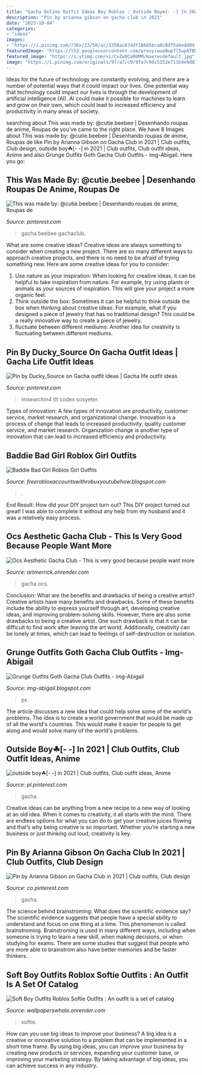 ```yaml
---
title: "Gacha Online Outfit Ideas Boy Roblox : Outside Boy☘︎︎[- -] In 2021"
description: "Pin by arianna gibson on gacha club in 2021"
date: "2023-10-04"
categories:
- "ideas"
images:
- "https://i.pinimg.com/736x/13/50/ac/1350ac674df18685bca0c8df5abedd09.jpg"
featuredImage: "https://lh3.googleusercontent.com/proxy/wuoBup7l5up6TB5pSeDdT_VEa6qZWjqSZXvhlaT-CaprAl8c0QBTqYZcqgns7ziWVhp7wRZVP66547EG8Fo0gbTw2l2X5PAmLYu6DQs2rq8pf1sC=w1200-h630-p-k-no-nu"
featured_image: "https://i.ytimg.com/vi/CvZw9CaRUMM/maxresdefault.jpg"
image: "https://i.pinimg.com/originals/9f/a7/c9/9fa7c9dc5152e711b4e9d87ab28d8fb2.jpg"
---
```



Ideas for the future of technology are constantly evolving, and there are a number of potential ways that it could impact our lives. One potential way that technology could impact our lives is through the development of artificial intelligence (AI). AI could make it possible for machines to learn and grow on their own, which could lead to increased efficiency and productivity in many areas of society.

	

		
searching about This was made by: @cutie.beebee | Desenhando roupas de anime, Roupas de you've came to the right place. We have 8 Images about This was made by: @cutie.beebee | Desenhando roupas de anime, Roupas de like Pin by Arianna Gibson on Gacha Club in 2021 | Club outfits, Club design, outside boy☘︎︎[- -] in 2021 | Club outfits, Club outfit ideas, Anime and also Grunge Outfits Goth Gacha Club Outfits - img-Abigail. Here you go:
		
    
## This Was Made By: @cutie.beebee | Desenhando Roupas De Anime, Roupas De

<img loading=lazy src="https://i.pinimg.com/736x/13/50/ac/1350ac674df18685bca0c8df5abedd09.jpg" onerror="this.onerror=null;this.src='https://tse3.mm.bing.net/th?id=OIP.Ts2gDKNgeYjFk8TejfIfoAHaHa&amp;pid=15.1';" alt="This was made by: @cutie.beebee | Desenhando roupas de anime, Roupas de">

_Source: pinterest.com_

>gacha beebee gachaclub. 

	

What are some creative ideas?
Creative ideas are always something to consider when creating a new project. There are so many different ways to approach creative projects, and there is no need to be afraid of trying something new. Here are some creative ideas for you to consider: 
1. Use nature as your inspiration: When looking for creative ideas, it can be helpful to take inspiration from nature. For example, try using plants or animals as your sources of inspiration. This will give your project a more organic feel. 
2. Think outside the box: Sometimes it can be helpful to think outside the box when thinking about creative ideas. For example, what if you designed a piece of jewelry that has no traditional design? This could be a really innovative way to create a piece of jewelry. 
3. fluctuate between different mediums: Another idea for creativity is fluctuating between different mediums.

    
## Pin By  Ducky_Source  On Gacha Outfit Ideas | Gacha Life Outfit Ideas

<img loading=lazy src="https://i.pinimg.com/originals/9f/a7/c9/9fa7c9dc5152e711b4e9d87ab28d8fb2.jpg" onerror="this.onerror=null;this.src='https://tse4.mm.bing.net/th?id=OIP.OAnfqiil4euvSU94KGlKEQHaHa&amp;pid=15.1';" alt="Pin by  Ducky_Source  on Gacha outfit ideas | Gacha life outfit ideas">

_Source: pinterest.com_

>imsearchin4 tlt codes sosyeter. 

	

Types of innovation: A few types of innovation are productivity, customer service, market research, and organizational change.
Innovation is a process of change that leads to increased productivity, quality customer service, and market research. Organization change is another type of innovation that can lead to increased efficiency and productivity.

    
## Baddie Bad Girl Roblox Girl Outfits

<img loading=lazy src="https://lh3.googleusercontent.com/proxy/wuoBup7l5up6TB5pSeDdT_VEa6qZWjqSZXvhlaT-CaprAl8c0QBTqYZcqgns7ziWVhp7wRZVP66547EG8Fo0gbTw2l2X5PAmLYu6DQs2rq8pf1sC=w1200-h630-p-k-no-nu" onerror="this.onerror=null;this.src='https://tse2.mm.bing.net/th?id=OIP.o7Cma7_9lUD4Yo_vEOeREgAAAA&amp;pid=15.1';" alt="Baddie Bad Girl Roblox Girl Outfits">

_Source: freerobloxaccountswithrobuxyoutubehow.blogspot.com_

>. 

	

End Result: How did your DIY project turn out?
This DIY project turned out great! I was able to complete it without any help from my husband and it was a relatively easy process.

    
## Ocs Aesthetic Gacha Club - This Is Very Good Because People Want More

<img loading=lazy src="https://i.ytimg.com/vi/DAN4CIZ1y5s/maxresdefault.jpg" onerror="this.onerror=null;this.src='https://tse1.mm.bing.net/th?id=OIP.HkO8tQFwZAsiSd2CJWR6BgHaEK&amp;pid=15.1';" alt="Ocs Aesthetic Gacha Club - This is very good because people want more">

_Source: artmerrick.onrender.com_

>gacha ocs. 

	

Conclusion: What are the benefits and drawbacks of being a creative artist?
Creative artists have many benefits and drawbacks. Some of these benefits include the ability to express yourself through art, developing creative ideas, and improving problem-solving skills. However, there are also some drawbacks to being a creative artist. One such drawback is that it can be difficult to find work after leaving the art world. Additionally, creativity can be lonely at times, which can lead to feelings of self-destruction or isolation.

    
## Grunge Outfits Goth Gacha Club Outfits - Img-Abigail

<img loading=lazy src="https://i.pinimg.com/originals/23/53/fa/2353faafa346a3d5f1daaec44be53d6d.jpg" onerror="this.onerror=null;this.src='https://tse2.mm.bing.net/th?id=OIP.kGoY05Q-GsP1xWtcgIMHeAHaGG&amp;pid=15.1';" alt="Grunge Outfits Goth Gacha Club Outfits - img-Abigail">

_Source: img-abigail.blogspot.com_

>px. 

	

The article discusses a new idea that could help solve some of the world's problems. The idea is to create a world government that would be made up of all the world's countries. This would make it easier for people to get along and would solve many of the world's problems.

    
## Outside Boy☘︎︎[- -] In 2021 | Club Outfits, Club Outfit Ideas, Anime

<img loading=lazy src="https://i.pinimg.com/736x/31/65/b8/3165b8b1425e06347fa0aa5b80fe90d4.jpg" onerror="this.onerror=null;this.src='https://tse3.mm.bing.net/th?id=OIP.lMXZlsLKsccM9iUvKWQmtQHaNK&amp;pid=15.1';" alt="outside boy☘︎︎[- -] in 2021 | Club outfits, Club outfit ideas, Anime">

_Source: pl.pinterest.com_

>gacha. 

	

Creative ideas can be anything from a new recipe to a new way of looking at an old idea. When it comes to creativity, it all starts with the mind. There are endless options for what you can do to get your creative juices flowing and that’s why being creative is so important. Whether you’re starting a new business or just thinking out loud, creativity is key.

    
## Pin By Arianna Gibson On Gacha Club In 2021 | Club Outfits, Club Design

<img loading=lazy src="https://i.pinimg.com/736x/f7/95/f9/f795f9ae9c206ee8dac38cdb92feb142.jpg" onerror="this.onerror=null;this.src='https://tse4.mm.bing.net/th?id=OIP.L-wTnlESXMiAYC2QjmXdGQHaKf&amp;pid=15.1';" alt="Pin by Arianna Gibson on Gacha Club in 2021 | Club outfits, Club design">

_Source: co.pinterest.com_

>gacha. 

	

The science behind brainstroming: What does the scientific evidence say?
The scientific evidence suggests that people have a special ability to understand and focus on one thing at a time. This phenomenon is called brainstroming. Brainstroming is used in many different ways, including when someone is trying to learn a new skill, when making decisions, or when studying for exams. There are some studies that suggest that people who are more able to brainstrom also have better memories and be faster thinkers.

    
## Soft Boy Outfits Roblox Softie Outfits : An Outfit Is A Set Of Catalog

<img loading=lazy src="https://i.ytimg.com/vi/CvZw9CaRUMM/maxresdefault.jpg" onerror="this.onerror=null;this.src='https://tse4.mm.bing.net/th?id=OIP.Ysr9CT92lY-AwCOLm1UKagHaEK&amp;pid=15.1';" alt="Soft Boy Outfits Roblox Softie Outfits : An outfit is a set of catalog">

_Source: wallpaperswhale.onrender.com_

>softie. 

	

How can you use big ideas to improve your business?
A big idea is a creative or innovative solution to a problem that can be implemented in a short time frame. By using big ideas, you can improve your business by creating new products or services, expanding your customer base, or improving your marketing strategy. By taking advantage of big ideas, you can achieve success in any industry.

